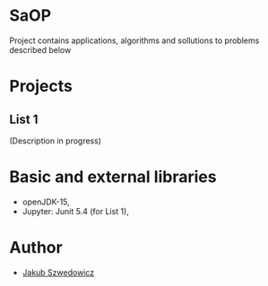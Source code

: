 # SaOP
Project contains applications, algorithms and sollutions to problems described below


# Projects
## List 1

(Description in progress)

# Basic and external libraries

- openJDK-15,
- Jupyter: Junit 5.4 (for List 1),

# Author

- [Jakub Szwedowicz](https://github.com/JakubSzwedowicz)
